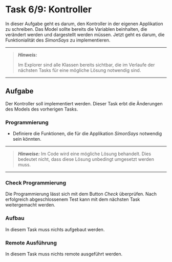 # Task 6/9: Kontroller
In dieser Aufgabe geht es darum, den Kontroller in der eigenen Applikation zu schreiben. Das Model sollte bereits die 
Variablen beinhalten, die verändert werden und dargestellt werden müssen. Jetzt geht es darum, die Funktionialität des 
*SimonSays* zu implementieren. 

---
> **_Hinweis:_**
>
> Im Explorer sind alle Klassen bereits sichtbar, die im Verlaufe der nächsten Tasks für eine mögliche Lösung notwendig
> sind.
---

## Aufgabe
Der Kontroller soll implementiert werden. Dieser Task erbt die Änderungen des Models des vorherigen Tasks.

### Programmierung
- Definiere die Funktionen, die für die Applikation *SimonSays* notwendig sein könnten.

---
> **_Hinweise:_**
> Im Code wird eine mögliche Lösung behandelt. Dies bedeutet nicht, dass diese Lösung unbedingt umgesetzt werden muss.
---

### Check Programmierung
Die Programmierung lässt sich mit dem Button *Check* überprüfen. Nach erfolgreich abgeschlossenem Test kann mit dem
nächsten Task weitergemacht werden.

### Aufbau
In diesem Task muss nichts aufgebaut werden.

### Remote Ausführung
In diesem Task muss nichts remote ausgeführt werden.